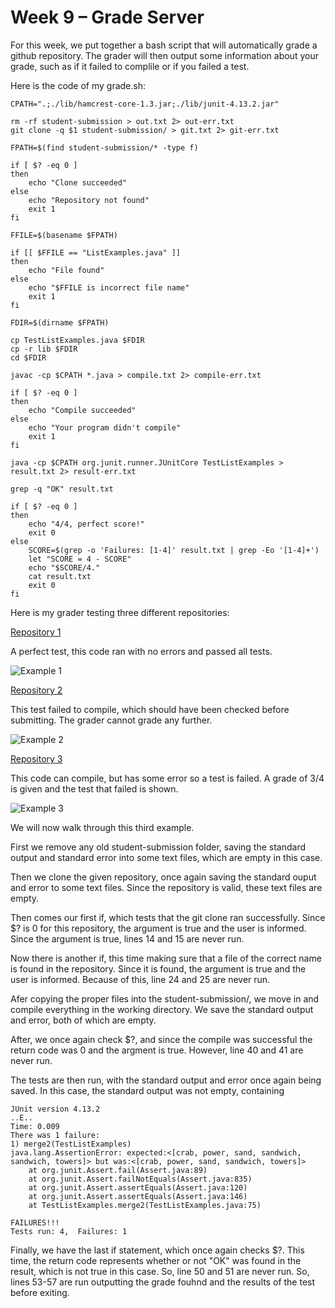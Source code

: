 # Week 9 – Grade Server

For this week, we put together a bash script that will automatically grade a github repository. The grader will then output some information about your grade, such as if it failed to complile or if you failed a test. 

Here is the code of my grade.sh:

```
CPATH=".;./lib/hamcrest-core-1.3.jar;./lib/junit-4.13.2.jar"

rm -rf student-submission > out.txt 2> out-err.txt
git clone -q $1 student-submission/ > git.txt 2> git-err.txt

FPATH=$(find student-submission/* -type f)

if [ $? -eq 0 ]
then   
    echo "Clone succeeded"
else
    echo "Repository not found"
    exit 1
fi

FFILE=$(basename $FPATH)

if [[ $FFILE == "ListExamples.java" ]]
then
    echo "File found"
else   
    echo "$FFILE is incorrect file name"
    exit 1
fi

FDIR=$(dirname $FPATH)

cp TestListExamples.java $FDIR
cp -r lib $FDIR
cd $FDIR

javac -cp $CPATH *.java > compile.txt 2> compile-err.txt

if [ $? -eq 0 ]
then
    echo "Compile succeeded"
else
    echo "Your program didn't compile"
    exit 1
fi

java -cp $CPATH org.junit.runner.JUnitCore TestListExamples > result.txt 2> result-err.txt

grep -q "OK" result.txt 

if [ $? -eq 0 ]
then 
    echo "4/4, perfect score!"
    exit 0
else
    SCORE=$(grep -o 'Failures: [1-4]' result.txt | grep -Eo '[1-4]+')
    let "SCORE = 4 - SCORE"
    echo "$SCORE/4."
    cat result.txt
    exit 0
fi
```

Here is my grader testing three different repositories:

[Repository 1](https://github.com/ucsd-cse15l-f22/list-methods-corrected)  

A perfect test, this code ran with no errors and passed all tests.
 
![Example 1](/cse15l-lab-reports/labs/images/lab-6/Example1.png)

[Repository 2](https://github.com/ucsd-cse15l-f22/list-methods-compile-error)

This test failed to compile, which should have been checked before submitting. The grader cannot grade any further.

![Example 2](/cse15l-lab-reports/labs/images/lab-6/Example2.png)

[Repository 3](https://github.com/ucsd-cse15l-f22/list-examples-subtle)

This code can compile, but has some error so a test is failed. A grade of 3/4 is given and the test that failed is shown. 

![Example 3](/cse15l-lab-reports/labs/images/lab-6/Example3.png)

We will now walk through this third example.

First we remove any old student-submission folder, saving the standard output and standard error into some text files, which are empty in this case. 

Then we clone the given repository, once again saving the standard ouput and error to some text files. Since the repository is valid, these text files are empty. 

Then comes our first if, which tests that the git clone ran successfully. Since $? is 0 for this repository, the argument is true and the user is informed. Since the argument is true, lines 14 and 15 are never run.

Now there is another if, this time making sure that a file of the correct name is found in the repository. Since it is found, the argument is true and the user is informed. Because of this, line 24 and 25 are never run. 

Afer copying the proper files into the student-submission/, we move in and compile everything in the working directory. We save the standard output and error, both of which are empty. 

After, we once again check $?, and since the compile was successful the return code was 0 and the argment is true. However, line 40 and 41 are never run. 

The tests are then run, with the standard output and error once again being saved. In this case, the standard output was not empty, containing 

```
JUnit version 4.13.2
..E..
Time: 0.009
There was 1 failure:
1) merge2(TestListExamples)
java.lang.AssertionError: expected:<[crab, power, sand, sandwich, sandwich, towers]> but was:<[crab, power, sand, sandwich, towers]>
	at org.junit.Assert.fail(Assert.java:89)
	at org.junit.Assert.failNotEquals(Assert.java:835)
	at org.junit.Assert.assertEquals(Assert.java:120)
	at org.junit.Assert.assertEquals(Assert.java:146)
	at TestListExamples.merge2(TestListExamples.java:75)

FAILURES!!!
Tests run: 4,  Failures: 1

```

Finally, we have the last if statement, which once again checks $?. This time, the return code represents whether or not "OK" was found in the result, which is not true in this case. So, line 50 and 51 are never run. So, lines 53-57 are run outputting the grade fouhnd and the results of the test before exiting. 